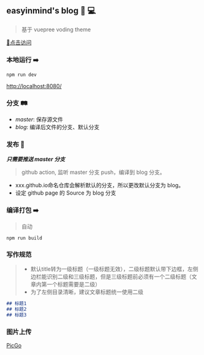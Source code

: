 ## easyinmind's blog 📱 💻
> 基于 vuepree voding theme

[🌾点击访问](https://blog.easyinmind.top/)
### 本地运行 ➡️
```
npm run dev
```
[http://localhost:8080/](http://localhost:8080/)

### 分支 🛤
+ *master*: 保存源文件
+ *blog*: 编译后文件的分支、默认分支

### 发布 🦍
***只需要推送 master 分支***
> github action, 监听 master 分支 push，编译到 blog 分支。  
+ xxx.github.io命名仓库会解析默认的分支，所以更改默认分支为 blog。   
+ 设定 github page 的 Source 为 blog 分支

### 编译打包 ➡️
> 自动  
```
npm run build
```

### 写作规范
> + 默认title转为一级标题（一级标题无效），二级标题默认带下边框，左侧边栏能识别二级和三级标题，但是三级标题前必须有一个二级标题（文章内第一个标题需要是二级）
> + 为了左侧目录清晰，建议文章标题统一使用二级

```md
## 标题1
## 标题2
## 标题3

```

### 图片上传
[PicGo](https://github.com/Molunerfinn/PicGo)